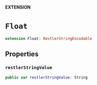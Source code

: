 **EXTENSION**

# `Float`
```swift
extension Float: RestlerStringEncodable
```

## Properties
### `restlerStringValue`

```swift
public var restlerStringValue: String
```
